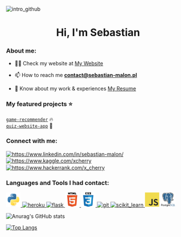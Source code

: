 ![intro_github](https://user-images.githubusercontent.com/34211633/174446232-b5629863-6bdc-447f-aca7-2e8c20948000.png)

<h1 align="center">Hi, I'm Sebastian</h1>


<h3 align="left">About me:</h3>

- 👨‍💻 Check my website at [My Website](https://sebastian-malon.pl)

- 📫 How to reach me **contact@sebastian-malon.pl**

- 📄 Know about my work & experiences [My Resume](https://drive.google.com/file/d/1pvsY3CicE68b0Nc3Fu-Ncj374-cEHc4_/view?usp=sharing)

### My featured projects :star:
<code>[game-recommender](https://github.com/Sebastvin/game-recommender)</code> :fire:    
<code>[quiz-website-app](https://github.com/Sebastvin/quiz-website-app)</code> :speech_balloon:  


<h3 align="left">Connect with me:</h3>
<p align="left">
<a href="https://www.linkedin.com/in/sebastian-malon/" target="blank"><img align="center" src="https://raw.githubusercontent.com/rahuldkjain/github-profile-readme-generator/master/src/images/icons/Social/linked-in-alt.svg" alt="https://www.linkedin.com/in/sebastian-malon/" height="30" width="40" /></a>
<a href="https://www.kaggle.com/xcherry" target="blank"><img align="center" src="https://raw.githubusercontent.com/rahuldkjain/github-profile-readme-generator/master/src/images/icons/Social/kaggle.svg" alt="https://www.kaggle.com/xcherry" height="30" width="40" /></a>
<a href="https://www.hackerrank.com/x_cherry" target="blank"><img align="center" src="https://raw.githubusercontent.com/rahuldkjain/github-profile-readme-generator/master/src/images/icons/Social/hackerrank.svg" alt="https://www.hackerrank.com/x_cherry" height="30" width="40" /></a>
</p>

<h3 align="left">Languages and Tools I had contact:</h3>
<p align="left"> <a href="https://aws.amazon.com" target="_blank" rel="noreferrer"> 

<a href="https://www.python.org" target="_blank" rel="noreferrer"> <img src="https://raw.githubusercontent.com/devicons/devicon/master/icons/python/python-original.svg" alt="python" width="40" height="40"/> </a>
<a href="https://heroku.com" target="_blank" rel="noreferrer"> <img src="https://www.vectorlogo.zone/logos/heroku/heroku-icon.svg" alt="heroku" width="40" height="40"/> </a>
<a href="https://flask.palletsprojects.com/" target="_blank" rel="noreferrer"> <img src="https://www.vectorlogo.zone/logos/pocoo_flask/pocoo_flask-icon.svg" alt="flask" width="40" height="40"/> </a>
<a href="https://www.w3.org/html/" target="_blank" rel="noreferrer"> <img src="https://raw.githubusercontent.com/devicons/devicon/master/icons/html5/html5-original-wordmark.svg" alt="html5" width="40" height="40"/> </a>
<a href="https://www.w3schools.com/css/" target="_blank" rel="noreferrer"> <img src="https://raw.githubusercontent.com/devicons/devicon/master/icons/css3/css3-original-wordmark.svg" alt="css3" width="40" height="40"/> </a>
<a href="https://git-scm.com/" target="_blank" rel="noreferrer"> <img src="https://www.vectorlogo.zone/logos/git-scm/git-scm-icon.svg" alt="git" width="40" height="40"/> </a>
<a href="https://scikit-learn.org/" target="_blank" rel="noreferrer"> <img src="https://upload.wikimedia.org/wikipedia/commons/0/05/Scikit_learn_logo_small.svg" alt="scikit_learn" width="40" height="40"/> </a>
<img src="https://raw.githubusercontent.com/devicons/devicon/master/icons/javascript/javascript-original.svg" alt="javascript" width="40" height="40"/> </a>
<a href="https://www.postgresql.org" target="_blank" rel="noreferrer"> <img src="https://raw.githubusercontent.com/devicons/devicon/master/icons/postgresql/postgresql-original-wordmark.svg" alt="postgresql" width="40" height="40"/> </a>   


![Anurag's GitHub stats](https://github-readme-stats.vercel.app/api?username=sebastvin&show_icons=true&theme=radical)

[![Top Langs](https://github-readme-stats.vercel.app/api/top-langs/?username=sebastvin&theme=radical&layout=compact)](https://github.com/anuraghazra/github-readme-stats)